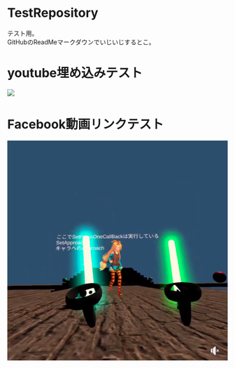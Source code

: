 # TestRepository
テスト用。  
GitHubのReadMeマークダウンでいじいじするとこ。


# youtube埋め込みテスト
[![](https://img.youtube.com/vi/F40K-XmNDgs/0.jpg)](https://www.youtube.com/watch?v=F40K-XmNDgs)

# Facebook動画リンクテスト
[![](https://github.com/YuukiSuekawa/TestRepository/blob/master/2019-08-20_005908.png?raw=true)](https://www.facebook.com/ys.1025/videos/2953826551509193/)
